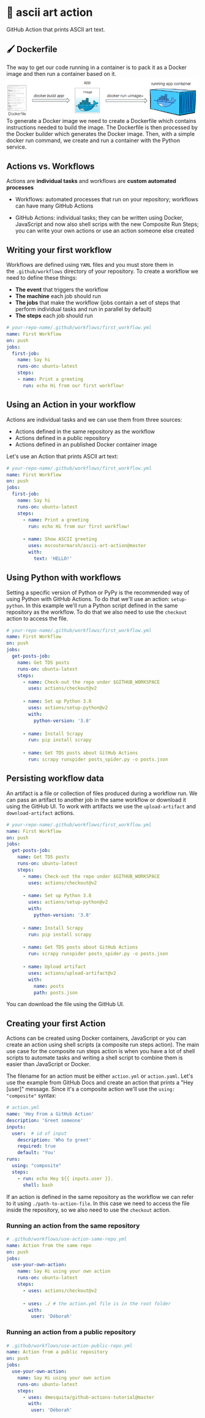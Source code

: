 # 🎨 ascii art action

GitHub Action that prints ASCII art text.

## 🖌 Dockerfile
The way to get our code running in a container is to pack it as a Docker image and then run a container based on it. 
![alt text](https://github.com/venkywarriors/ascii-art-Github-action/blob/master/Docker.png?raw=true)
To generate a Docker image we need to create a Dockerfile which contains instructions needed to build the image. The Dockerfile is then processed by the Docker builder which generates the Docker image. Then, with a simple docker run command, we create and run a container with the Python service.
## Actions vs. Workflows
Actions are **individual tasks** and workflows are **custom automated processes**

* Workflows: automated processes that run on your repository; workflows can have many GitHub Actions

* GitHub Actions: individual tasks; they can be written using Docker, JavaScript and now also shell scrips with the new Composite Run Steps; you can write your own actions or use an action someone else created

## Writing your first workflow
Workflows are defined using `YAML` files and you must store them in the `.github/workflows` directory of your repository.
To create a workflow we need to define these things:
* **The event** that triggers the workflow
* **The machine** each job should run
* **The jobs** that make the workflow (jobs contain a set of steps that perform individual tasks and run in parallel by default)
* **The steps** each job should run

```yaml
# your-repo-name/.github/workflows/first_workflow.yml
name: First Workflow                                               
on: push                                                  
jobs:                         
  first-job:                           
    name: Say hi                           
    runs-on: ubuntu-latest                           
    steps:                           
    - name: Print a greeting                             
      run: echo Hi from our first workflow!
```

## Using an Action in your workflow
Actions are individual tasks and we can use them from three sources:
* Actions defined in the same repository as the workflow
* Actions defined in a public repository
* Actions defined in an published Docker container image

Let's use an Action that prints ASCII art text:

```yaml
# your-repo-name/.github/workflows/first_workflow.yml
name: First Workflow
on: push                                                  
jobs:                         
  first-job:                           
    name: Say hi                           
    runs-on: ubuntu-latest                           
    steps:                           
      - name: Print a greeting                             
        run: echo Hi from our first workflow!   
     
      - name: Show ASCII greeting                             
        uses: mscoutermarsh/ascii-art-action@master   
        with:                               
          text: 'HELLO!'
```

## Using Python with workflows
Setting a specific version of Python or PyPy is the recommended way of using Python with GitHub Actions. To do that we'll use an action: `setup-python`. In this example we'll run a Python script defined in the same repository as the workflow. To do that we also need to use the `checkout` action to access the file.

```yaml
# your-repo-name/.github/workflows/first_workflow.yml
name: First Workflow
on: push                                                  
jobs:                         
  get-posts-job:                            
    name: Get TDS posts                            
    runs-on: ubuntu-latest     
    steps:                             
      - name: Check-out the repo under $GITHUB_WORKSPACE                               
        uses: actions/checkout@v2         
                                                  
      - name: Set up Python 3.8                               
        uses: actions/setup-python@v2                               
        with:                                 
          python-version: '3.8'          
                                                  
      - name: Install Scrapy                               
        run: pip install scrapy         
 
      - name: Get TDS posts about GitHub Actions                                 
        run: scrapy runspider posts_spider.py -o posts.json
```

## Persisting workflow data
An artifact is a file or collection of files produced during a workflow run. We can pass an artifact to another job in the same workflow or download it using the GitHub UI. To work with artifacts we use the `upload-artifact` and `download-artifact` actions.

```yaml
# your-repo-name/.github/workflows/first_workflow.yml
name: First Workflow
on: push                                                  
jobs:                         
  get-posts-job:                            
    name: Get TDS posts                            
    runs-on: ubuntu-latest     
    steps:                             
      - name: Check-out the repo under $GITHUB_WORKSPACE                               
        uses: actions/checkout@v2         
                                                  
      - name: Set up Python 3.8                               
        uses: actions/setup-python@v2                               
        with:                                 
          python-version: '3.8'          
                                                  
      - name: Install Scrapy                               
        run: pip install scrapy         
 
      - name: Get TDS posts about GitHub Actions                                 
        run: scrapy runspider posts_spider.py -o posts.json
        
      - name: Upload artifact                      
        uses: actions/upload-artifact@v2                        
        with:                                 
          name: posts                                 
          path: posts.json
```
You can download the file using the GitHub UI.

## Creating your first Action
Actions can be created using Docker containers, JavaScript or you can create an action using shell scripts (a composite run steps action). The main use case for the composite run steps action is when you have a lot of shell scripts to automate tasks and writing a shell script to combine them is easier than JavaScript or Docker.

The filename for an action must be either `action.yml` or `action.yaml`. Let's use the example from GitHub Docs and create an action that prints a "Hey [user]" message. Since it's a composite action we'll use the `using: "composite"` syntax:

```yaml
# action.yml
name: 'Hey From a GitHub Action'
description: 'Greet someone'
inputs:
  user:  # id of input
    description: 'Who to greet'
    required: true
    default: 'You'
runs:
  using: "composite"
  steps: 
    - run: echo Hey ${{ inputs.user }}.
      shell: bash
```

If an  action is defined in the same repository as the workflow we can refer to it using `./path-to-action-file`. In this case we need to access the file inside the repository, so  we also need to use the `checkout` action.

### Running an action from the same repository

```yaml
# .github/workflows/use-action-same-repo.yml
name: Action from the same repo
on: push 
jobs:                                 
  use-your-own-action:                           
    name: Say Hi using your own action                           
    runs-on: ubuntu-latest                           
    steps:                             
      - uses: actions/checkout@v2
                                                            
      - uses: ./ # the action.yml file is in the root folder                              
        with:                                
         user: 'Déborah'
```

### Running an action from a public repository
```yaml
# .github/workflows/use-action-public-repo.yml
name: Action from a public repository
on: push 
jobs:                                 
  use-your-own-action:                           
    name: Say Hi using your own action                           
    runs-on: ubuntu-latest                           
    steps:                                               
      - uses: dmesquita/github-actions-tutorial@master                            
        with:                                
         user: 'Déborah'
```
